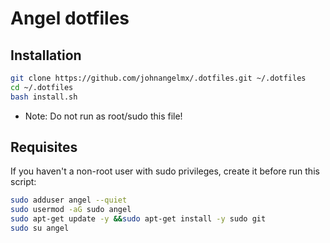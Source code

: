 # Angel dotfiles

## Installation

```bash
git clone https://github.com/johnangelmx/.dotfiles.git ~/.dotfiles
cd ~/.dotfiles
bash install.sh
```

- Note: Do not run as root/sudo this file!

## Requisites

If you haven't a non-root user with sudo privileges, create it before run this script:

```bash
sudo adduser angel --quiet
sudo usermod -aG sudo angel
sudo apt-get update -y &&sudo apt-get install -y sudo git
sudo su angel
```
